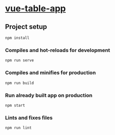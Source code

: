 # [vue-table-app](https://vue-table-app.herokuapp.com)

## Project setup
```
npm install
```

### Compiles and hot-reloads for development
```
npm run serve
```

### Compiles and minifies for production
```
npm run build
```

### Run already built app on production
```
npm start
```

### Lints and fixes files
```
npm run lint
```
